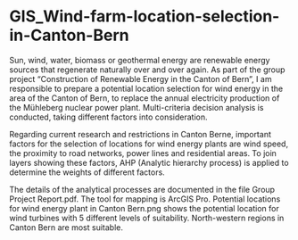 # GIS_Wind-farm-location-selection-in-Canton-Bern

Sun, wind, water, biomass or geothermal energy are renewable energy sources that regenerate naturally over and over again. As part of the group project “Construction of Renewable Energy in the Canton of Bern”, I am responsible to prepare a potential location selection for wind energy in the area of the Canton of Bern, to replace the annual electricity production of the Mühleberg nuclear power plant. Multi-criteria decision analysis is conducted, taking different factors into consideration.

Regarding current research and restrictions in Canton Berne, important factors for the selection of locations for wind energy plants are wind speed, the proximity to road networks, power lines and residential areas. To join layers showing these factors, AHP (Analytic hierarchy process) is applied to determine the weights of different factors. 

The details of the analytical processes are documented in the file Group Project Report.pdf. The tool for mapping is ArcGIS Pro. Potential locations for wind energy plant in Canton Bern.png shows the potential location for wind turbines with 5 different levels of suitability. North-western regions in Canton Bern are most suitable.



